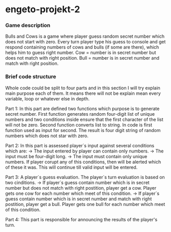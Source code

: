 # engeto-projekt-2
### Game description
Bulls and Cows is a game where player guess random secret number
which does not start with zero. Every turn player type his guess to console
and get respond containing  numbers of cows and bulls (if some are there), 
which helps him to guess right number. 
Cow = number is in secret number but does not match with right position.
Bull = number is in secret number and match with right position.

### Brief code structure
Whole code could be split to four parts and in this section I will try explain main purpose each of them.
It means there will not be explain mean every variable, loop or whatever else in depth.

Part 1: In this part are defined two functions which purpose is to generate secret number.
First function generates random four-digit list of unique numbers and two conditions inside
ensure that the first character of the list will not be zero.
Second function converts list to string. In code is first function used as input for second. 
The result is four digit string of random numbers which does not star with zero.

Part 2: In this part is assessed player´s input against several conditions which are:
-> The input entered by player can contain only numbers.
-> The input must be four-digit long.
-> The input must contain only unique numbers.
If player corupt any of this conditions, then will be alerted which of these it was. 
This will continue till valid input will be entered.

Part 3: A player´s guess evaluation. The player´s turn evaluation is based on two 
cinditions.
-> If player´s guess contain number which is in secret number but does not
	match with right postition, player get a cow. Player gets one cow for each number which
	meet of this condition.
-> If player´s guess contain number which is in secret number and match with right postition, 
	player get a bull. Player gets one bull for each number which meet of this condition.

Part 4: This part is responsible for announcing the results of the player's turn.

